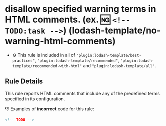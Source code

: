 # disallow specified warning terms in HTML comments. (ex. :ng: `<!-- TODO:task -->`) (lodash-template/no-warning-html-comments)

- :gear: This rule is included in all of `"plugin:lodash-template/best-practices"`, `"plugin:lodash-template/recommended"`, `"plugin:lodash-template/recommended-with-html"` and `"plugin:lodash-template/all"`.

## Rule Details

This rule reports HTML comments that include any of the predefined terms specified in its configuration.

:-1: Examples of **incorrect** code for this rule:

```html
<!-- TODO -->
```
